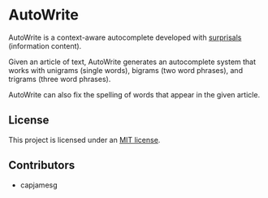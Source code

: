 # AutoWrite

AutoWrite is a context-aware autocomplete developed with [surprisals](https://en.wikipedia.org/wiki/Information_content) (information content).

Given an article of text, AutoWrite generates an autocomplete system that works with unigrams (single words), bigrams (two word phrases), and trigrams (three word phrases).

AutoWrite can also fix the spelling of words that appear in the given article.

## License

This project is licensed under an [MIT license](LICENSE).

## Contributors

- capjamesg
